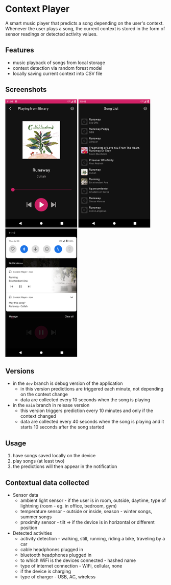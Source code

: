 # Context Player

A smart music player that predicts a song depending on the user's context. Whenever the user plays a song, the current context is stored in the form of sensor readings or detected activity values.

## Features

- music playback of songs from local storage
- context detection via random forest model
- locally saving current context into CSV file

## Screenshots

<p float="left">
<img src="https://github.com/ankhiira/context-player/blob/master/screenshots/NowPlayingScreen.png" height="400">
<img src="https://github.com/ankhiira/context-player/blob/master/screenshots/SongListScreen.png" height="400">
  <img src="https://github.com/ankhiira/context-player/blob/master/screenshots/Notifications.png" height="400">
</p>

## Versions

- in the `dev` branch is debug version of the application
  - in this version predictions are triggered each minute, not depending on the context change
  - data are collected every 10 seconds when the song is playing
- in the `main` branch in release version
  - this version triggers prediction every 10 minutes and only if the context changed
  - data are collected every 40 seconds when the song is playing and it starts 10 seconds after the song started

## Usage

1. have songs saved locally on the device
2. play songs (at least two)
3. the predictions will then appear in the notification

## Contextual data collected

- Sensor data
  - ambient light sensor - if the user is in room, outside, daytime, type of lightning (room - eg. in office, bedroom, gym)
  - temperature sensor - outside or inside, season - winter songs, summer songs
  - proximity sensor - tilt => if the device is in horizontal or different position
- Detected activities
  - activity detection - walking, still, running, riding a bike, traveling by a car
  - cable headphones plugged in
  - bluetooth headphones plugged in
  - to which WiFi is the devices connected - hashed name
  - type of internet connection - WiFi, cellular, none
  - if the device is charging
  - type of charger - USB, AC, wireless
